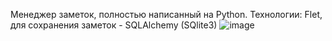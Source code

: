 Менеджер заметок, полностью написанный на Python.
Технологии: Flet, для сохранения заметок - SQLAlchemy (SQlite3)
![image](https://github.com/mxitnikov/notes_manager/assets/55445798/967ca552-b1ee-45c5-8d80-36a17b8b88da)
